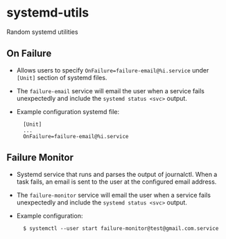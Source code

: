 systemd-utils
=============

Random systemd utilities

On Failure
----------

* Allows users to specify `OnFailure=failure-email@%i.service` under `[Unit]` section of systemd files.
* The `failure-email` service will email the user when a service fails unexpectedly and include the `systemd status <svc>` output.
* Example configuration systemd file:

        [Unit]
        ...
        OnFailure=failure-email@%i.service


Failure Monitor
---------------

* Systemd service that runs and parses the output of journalctl.  When a task fails, an email is sent to the user at the configured email address.
* The `failure-monitor` service will email the user when a service fails unexpectedly and include the `systemd status <svc>` output.
* Example configuration:

        $ systemctl --user start failure-monitor@test@gmail.com.service

